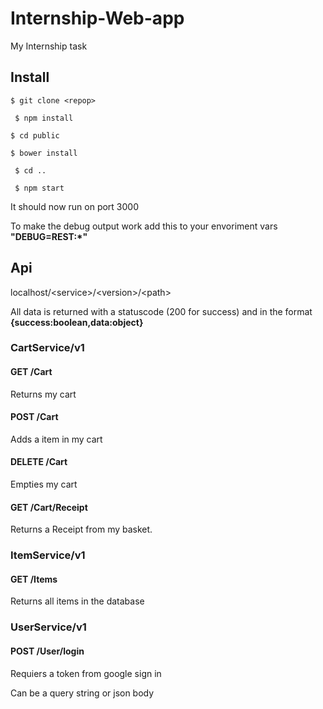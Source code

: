 # Internship-Web-app
My Internship task


## Install
  ``$ git clone <repop>``
  
 `` $ npm install``
  
  ``$ cd public``
  
  ``$ bower install``
  
 `` $ cd ..``
  
 `` $ npm start``
  
  It should now run on port 3000

To make the debug output work add this to your envoriment vars **"DEBUG=REST:*"**

## Api

localhost/\<service>/\<version>/\<path>

All data is returned with a statuscode (200 for success) and in the format **{success:boolean,data:object}**


### CartService/v1
#### GET /Cart
  Returns my cart

#### POST /Cart
  Adds a item in my cart
  
#### DELETE /Cart
  Empties my cart
  
#### GET /Cart/Receipt
Returns a Receipt from my basket.
  
### ItemService/v1
#### GET /Items
  Returns all items in the database
  
 
### UserService/v1
#### POST /User/login
  Requiers a token from google sign in
  
  Can be a query string or json body
  

